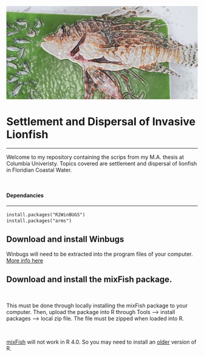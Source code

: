 ![lionfish image](https://github.com/meairey/verbose-tribble/blob/main/Figures_Code/lionfish.jpg?real=true)

# Settlement and Dispersal of Invasive Lionfish 

---

Welcome to my repository containing the scrips from my M.A. thesis at Columbia Univeristy. Topics covered are settlement and dispersal of lionfish in Floridian Coastal Water. 


<br>

#### Dependancies

---
```
install.packages("R2WinBUGS")
install.packages("arms")
```


## Download and install Winbugs 

Winbugs will need to be extracted into the program files of your computer. [More info here](https://www.mrc-bsu.cam.ac.uk/software/bugs/the-bugs-project-winbugs/)



## Download and install the mixFish package.

<br>

This must be done through locally installing the mixFish package to your computer. Then, upload the package into R through Tools --> install packages --> local zip file. The file must be zipped when loaded into R. 

<br>

[mixFish](https://dfo-mpo.gc.ca/science/documents/aah-saa/otoliths/statistical/mixFish_1.03.zip) will not work in R 4.0. So you may need to install an [older](https://cran.r-project.org/bin/windows/base/old/3.5.1/) version of R. 
